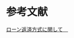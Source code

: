 # 参考文献

[ローン返済方式に関して　](https://www.eee.kagoshima-u.ac.jp/~watanabe-lab/misc/%E3%83%AD%E3%83%BC%E3%83%B3.pdf)